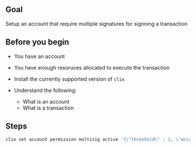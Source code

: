 ## Goal

Setup an account that require multiple signatures for signning a transaction

## Before you begin

* You have an account

* You have enough resoruces allocated to execute the transaction

* Install the currently supported version of `clio`

* Understand the following:
  * What is an account
  * What is a transaction


## Steps

```sh
clio set account permission multisig active '{\"threshold\" : 1, \"accounts\" :[{\"permission\":{\"actor\":\"sysio\",\"permission\":\"active\"},\"weight\":1},{\"permission\":{\"actor\":\"customera\",\"permission\":\"active\"},\"weight\":1}]}' owner -p multisig@owner"
```